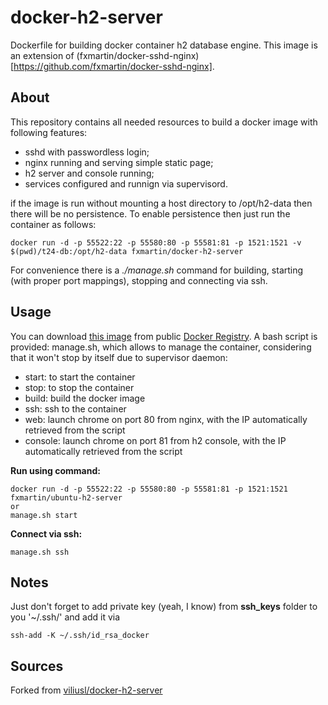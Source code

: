 # docker-h2-server
Dockerfile for building docker container h2 database engine. This image is an extension of (fxmartin/docker-sshd-nginx)[https://github.com/fxmartin/docker-sshd-nginx].

## About

This repository contains all needed resources to build a docker image with following features:
* sshd with passwordless login;
* nginx running and serving simple static page;
* h2 server and console running;
* services configured and runnign via supervisord.

if the image is run without mounting a host directory to /opt/h2-data then there will be no persistence. To enable persistence then just run the container as follows:
```
docker run -d -p 55522:22 -p 55580:80 -p 55581:81 -p 1521:1521 -v $(pwd)/t24-db:/opt/h2-data fxmartin/docker-h2-server
```

For convenience there is a *./manage.sh* command for building, starting (with proper port mappings), stopping and connecting via ssh.

## Usage

You can download [this image](https://hub.docker.com/r/fxmartin/docker-h2-server/) from public [Docker Registry](https://hub.docker.com/).
A bash script is provided: manage.sh, which allows to manage the container, considering that it won't stop by itself due to supervisor daemon:
* start: to start the container
* stop: to stop the container
* build: build the docker image
* ssh: ssh to the container
* web: launch chrome on port 80 from nginx, with the IP automatically retrieved from the script
* console: launch chrome on port 81 from h2 console, with the IP automatically retrieved from the script

**Run using command:**
```
docker run -d -p 55522:22 -p 55580:80 -p 55581:81 -p 1521:1521 fxmartin/ubuntu-h2-server
or
manage.sh start
```

**Connect via ssh:**
```
manage.sh ssh
```

## Notes
Just don't forget to add private key (yeah, I know) from **ssh_keys** folder to you '~/.ssh/' and add it via
```
ssh-add -K ~/.ssh/id_rsa_docker
```

## Sources
Forked from [viliusl/docker-h2-server](https://github.com/viliusl/docker-h2-server)
